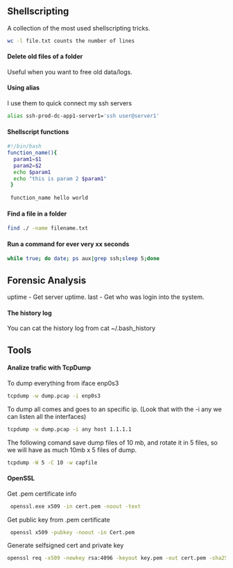 ## Shellscripting
A collection of the most used shellscripting tricks.

```bash
wc -l file.txt counts the number of lines
```

#### Delete old files of a folder
Useful when you want to free old data/logs.

#### Using alias 
I use them to quick connect my ssh servers
```bash
alias ssh-prod-dc-app1-server1='ssh user@server1'
```

#### Shellscript functions
```bash
#!/bin/bash
function_name(){
  param1=$1
  param2=$2
  echo $param1
  echo "this is param 2 $param1"
 }
 
 function_name hello world
```

#### Find a file in a folder
```bash
find ./ -name filename.txt
```

#### Run a command for ever very xx seconds
```bash
while true; do date; ps aux|grep ssh;sleep 5;done
```

## Forensic Analysis
uptime - Get server uptime.
last - Get who was login into the system.

#### The history log
You can cat the history log from cat ~/.bash_history

## Tools
#### Analize trafic with TcpDump 

To dump everything from iface enp0s3
```bash
tcpdump -w dump.pcap -i enp0s3
```

To dump all comes and goes to an specific ip. (Look that with the -i any we can listen all the interfaces)
```bash
tcpdump -w dump.pcap -i any host 1.1.1.1
```

The following comand save dump files of 10 mb, and rotate it in 5 files, so we will have as much 10mb x 5 files of dump.
```bash
tcpdump -W 5 -C 10 -w capfile
```

#### OpenSSL

Get .pem certificate info 
```bash
 openssl.exe x509 -in cert.pem -noout -text
 ```
 
 
Get public key from .pem certificate
```bash
 openssl x509 -pubkey -noout -in Cert.pem
 ```
 
 Generate selfsigned cert and private key
 ```bash
 openssl req -x509 -newkey rsa:4096 -keyout key.pem -out cert.pem -sha256 -days 365
 ```

 



